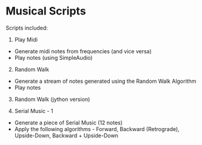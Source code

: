 # Musical Scripts

Scripts included:

1. Play Midi
* Generate midi notes from frequencies (and vice versa)
* Play notes (using SimpleAudio)

2. Random Walk
* Generate a stream of notes generated using the Random Walk Algorithm
* Play notes

3. Random Walk (jython version)

4. Serial Music - 1
* Generate a piece of Serial Music (12 notes)
* Apply the following algorithms - Forward, Backward (Retrograde), Upside-Down, Backward + Upside-Down
